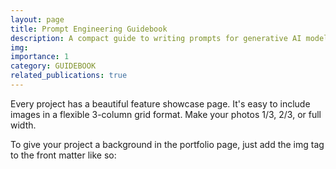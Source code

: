 ```yaml
---
layout: page
title: Prompt Engineering Guidebook
description: A compact guide to writing prompts for generative AI models.
img:
importance: 1
category: GUIDEBOOK
related_publications: true
---
```


Every project has a beautiful feature showcase page.
It's easy to include images in a flexible 3-column grid format.
Make your photos 1/3, 2/3, or full width.

To give your project a background in the portfolio page, just add the img tag to the front matter like so:
